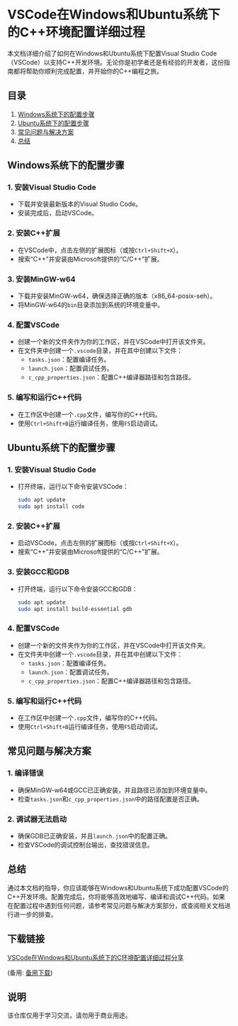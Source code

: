 # VSCode在Windows和Ubuntu系统下的C++环境配置详细过程

本文档详细介绍了如何在Windows和Ubuntu系统下配置Visual Studio Code（VSCode）以支持C++开发环境。无论你是初学者还是有经验的开发者，这份指南都将帮助你顺利完成配置，并开始你的C++编程之旅。

## 目录
1. [Windows系统下的配置步骤](#windows系统下的配置步骤)
2. [Ubuntu系统下的配置步骤](#ubuntu系统下的配置步骤)
3. [常见问题与解决方案](#常见问题与解决方案)
4. [总结](#总结)

## Windows系统下的配置步骤

### 1. 安装Visual Studio Code
- 下载并安装最新版本的Visual Studio Code。
- 安装完成后，启动VSCode。

### 2. 安装C++扩展
- 在VSCode中，点击左侧的扩展图标（或按`Ctrl+Shift+X`）。
- 搜索“C++”并安装由Microsoft提供的“C/C++”扩展。

### 3. 安装MinGW-w64
- 下载并安装MinGW-w64，确保选择正确的版本（x86_64-posix-seh）。
- 将MinGW-w64的`bin`目录添加到系统的环境变量中。

### 4. 配置VSCode
- 创建一个新的文件夹作为你的工作区，并在VSCode中打开该文件夹。
- 在文件夹中创建一个`.vscode`目录，并在其中创建以下文件：
  - `tasks.json`：配置编译任务。
  - `launch.json`：配置调试任务。
  - `c_cpp_properties.json`：配置C++编译器路径和包含路径。

### 5. 编写和运行C++代码
- 在工作区中创建一个`.cpp`文件，编写你的C++代码。
- 使用`Ctrl+Shift+B`运行编译任务，使用`F5`启动调试。

## Ubuntu系统下的配置步骤

### 1. 安装Visual Studio Code
- 打开终端，运行以下命令安装VSCode：
  ```bash
  sudo apt update
  sudo apt install code
  ```

### 2. 安装C++扩展
- 启动VSCode，点击左侧的扩展图标（或按`Ctrl+Shift+X`）。
- 搜索“C++”并安装由Microsoft提供的“C/C++”扩展。

### 3. 安装GCC和GDB
- 打开终端，运行以下命令安装GCC和GDB：
  ```bash
  sudo apt update
  sudo apt install build-essential gdb
  ```

### 4. 配置VSCode
- 创建一个新的文件夹作为你的工作区，并在VSCode中打开该文件夹。
- 在文件夹中创建一个`.vscode`目录，并在其中创建以下文件：
  - `tasks.json`：配置编译任务。
  - `launch.json`：配置调试任务。
  - `c_cpp_properties.json`：配置C++编译器路径和包含路径。

### 5. 编写和运行C++代码
- 在工作区中创建一个`.cpp`文件，编写你的C++代码。
- 使用`Ctrl+Shift+B`运行编译任务，使用`F5`启动调试。

## 常见问题与解决方案

### 1. 编译错误
- 确保MinGW-w64或GCC已正确安装，并且路径已添加到环境变量中。
- 检查`tasks.json`和`c_cpp_properties.json`中的路径配置是否正确。

### 2. 调试器无法启动
- 确保GDB已正确安装，并且`launch.json`中的配置正确。
- 检查VSCode的调试控制台输出，查找错误信息。

## 总结

通过本文档的指导，你应该能够在Windows和Ubuntu系统下成功配置VSCode的C++开发环境。配置完成后，你将能够高效地编写、编译和调试C++代码。如果在配置过程中遇到任何问题，请参考常见问题与解决方案部分，或查阅相关文档进行进一步的排查。

## 下载链接
[VSCode在Windows和Ubuntu系统下的C环境配置详细过程分享](https://pan.quark.cn/s/6019c5c5e2a6) 

(备用: [备用下载](https://pan.baidu.com/s/1w96EXPBToEDoi8Ek1Ta0Cg?pwd=1234))

## 说明

该仓库仅用于学习交流，请勿用于商业用途。
